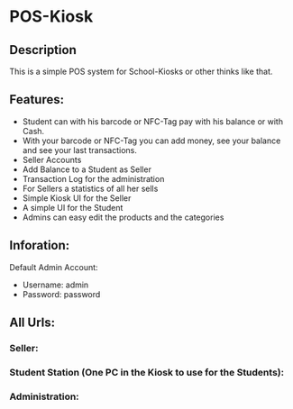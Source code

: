 # POS-Kiosk
## Description
This is a simple POS system for School-Kiosks or other thinks like that.

## Features:
- Student can with his barcode or NFC-Tag pay with his balance or with Cash.
- With your barcode or NFC-Tag you can add money, see your balance and see your last transactions.
- Seller Accounts
- Add Balance to a Student as Seller
- Transaction Log for the administration
- For Sellers a statistics of all her sells
- Simple Kiosk UI for the Seller
- A simple UI for the Student
- Admins can easy edit the products and the categories

## Inforation:
Default Admin Account:
- Username: admin
- Password: password


## All Urls:
### Seller:

### Student Station (One PC in the Kiosk to use for the Students):

### Administration:
